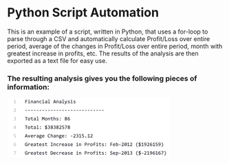 # Python Script Automation

This is an example of a script, written in Python, that uses a for-loop to parse through a CSV and automatically calculate Profit/Loss over entire period, average of the changes in Profit/Loss over entire period, month with greatest increase in profits, etc.  The results of the analysis are then exported as a text file for easy use.

### The resulting analysis gives you the following pieces of information:
![summary_text](/Screenshots/summary_text.png?raw=true)